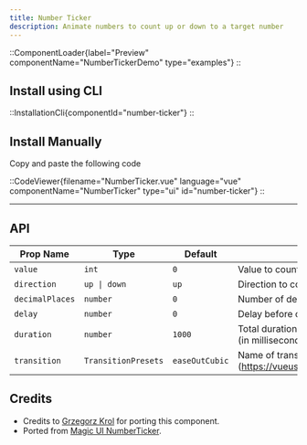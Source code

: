 ```yaml
---
title: Number Ticker
description: Animate numbers to count up or down to a target number
---
```


::ComponentLoader{label="Preview" componentName="NumberTickerDemo" type="examples"}
::

## Install using CLI

::InstallationCli{componentId="number-ticker"}
::

## Install Manually

Copy and paste the following code

::CodeViewer{filename="NumberTicker.vue" language="vue" componentName="NumberTicker" type="ui" id="number-ticker"}
::

---

## API

| Prop Name       | Type                | Default        | Description                                                       |
| --------------- | ------------------- | -------------- | ----------------------------------------------------------------- |
| `value`         | `int`               | `0`            | Value to count to                                                 |
| `direction`     | `up \| down`        | `up`           | Direction to count in                                             |
| `decimalPlaces` | `number`            | `0`            | Number of decimal places to show                                  |
| `delay`         | `number`            | `0`            | Delay before counting (in milliseconds)                           |
| `duration`      | `number`            | `1000`         | Total duration for the entire animation (in milliseconds).        |
| `transition`    | `TransitionPresets` | `easeOutCubic` | Name of transition preset (https://vueuse.org/core/useTransition) |

## Credits

- Credits to [Grzegorz Krol](https://github.com/Grzechu335) for porting this component.
- Ported from [Magic UI NumberTicker](https://magicui.design/docs/components/number-ticker).
